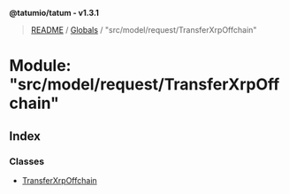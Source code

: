 **@tatumio/tatum - v1.3.1**

> [README](../README.md) / [Globals](../globals.md) / "src/model/request/TransferXrpOffchain"

# Module: "src/model/request/TransferXrpOffchain"

## Index

### Classes

* [TransferXrpOffchain](../classes/_src_model_request_transferxrpoffchain_.transferxrpoffchain.md)
